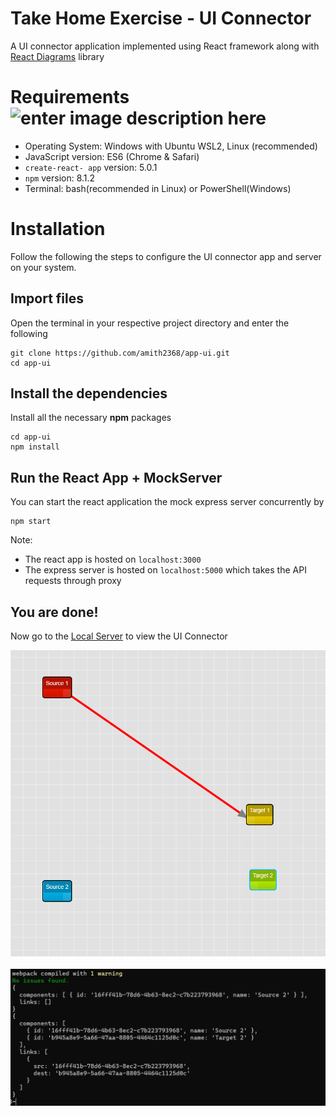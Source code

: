 # Take Home Exercise - UI Connector

A UI connector application implemented using React framework along with [React Diagrams](https://github.com/projectstorm/react-diagrams) library


# Requirements![enter image description here](https://ibb.co/3TwbPXP)

 - Operating System: Windows with Ubuntu WSL2, Linux (recommended)
 - JavaScript version: ES6 (Chrome & Safari)
 - `create-react- app` version: 5.0.1
 - `npm` version: 8.1.2
 - Terminal: bash(recommended in Linux) or PowerShell(Windows)

# Installation

Follow the following the steps to configure the UI connector app and server on your system.

## Import files

Open the terminal in your respective project directory and enter the following
```	
git clone https://github.com/amith2368/app-ui.git
cd app-ui
```

## Install the dependencies 

Install all the necessary **npm** packages
```
cd app-ui
npm install
```

## Run the React App + MockServer

You can start the react application the mock express server concurrently by
```
npm start
```
Note:

 - The react app is hosted on `localhost:3000`
 - The express server is hosted on `localhost:5000` which takes the API requests through proxy

## You are done!

Now go to the [Local Server](http://localhost:3000/) to view the UI Connector

![The UI Connector Page](/main.png)
&nbsp;&nbsp;
![The UI Connector API calls](/mockapi.png)